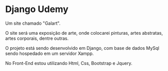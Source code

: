 # Django Udemy
 Um site chamado "Galart". 
 
 O site será uma exposição de arte, onde colocarei pinturas, artes abstratas, artes corporais, dentre outras.
 
 O projeto está sendo desenvolvido em Django, com base de dados MySql sendo hospedado em um servidor Xampp.
 
 No Front-End estou utilizando Html, Css, Bootstrap e Jquery.
